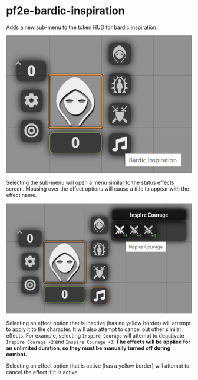# pf2e-bardic-inspiration

Adds a new sub-menu to the token HUD for bardic inspiration.

![Bardic Inspiration Menu Option](artwork/base-menu-option.png)

Selecting the sub-menu will open a menu similar to the status effects screen. Mousing over the effect options will cause a title to appear with the effect name.

![Selecting An Inspiration Option](artwork/selecting-an-inspiration-menu-option.png)

Selecting an effect option that is inactive (has no yellow border) will attempt to apply it to the character. It will also attempt to cancel out other similar effects. For example, selecting `Inspire Courage` will attempt to deactivate `Inspire Courage +2` and `Inspire Courage +3`. <b>The effects will be applied for an unlimited duration, so they must be manually turned off during combat.</b>

Selecting an effect option that is active (has a yellow border) will attempt to cancel the effect if it is active.